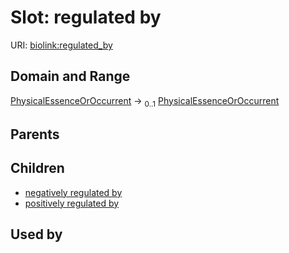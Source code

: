
# Slot: regulated by




URI: [biolink:regulated_by](https://w3id.org/biolink/vocab/regulated_by)


## Domain and Range

[PhysicalEssenceOrOccurrent](PhysicalEssenceOrOccurrent.md) &#8594;  <sub>0..1</sub> [PhysicalEssenceOrOccurrent](PhysicalEssenceOrOccurrent.md)

## Parents


## Children

 *  [negatively regulated by](negatively_regulated_by.md)
 *  [positively regulated by](positively_regulated_by.md)

## Used by

